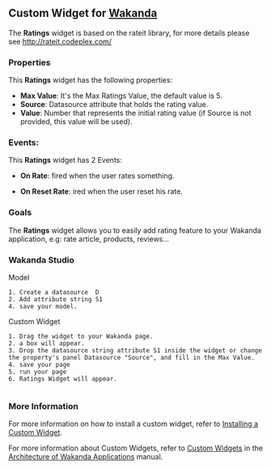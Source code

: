 ## Custom Widget for [Wakanda](http://wakanda.org)
The __Ratings__ widget is based on the rateit library, for more details please see http://rateit.codeplex.com/ 


### Properties
This __Ratings__ widget has the following properties: 

* __Max Value__: It's the Max Ratings Value, the default value is 5.
* __Source__: Datasource attribute that holds the rating value.
* __Value__: Number that represents the initial rating value (if Source is not provided, this value will be used).

### Events:

This __Ratings__ widget has 2 Events:

* __On Rate__: fired when the user rates something.

* __On Reset Rate__: ired when the user reset his rate.

### Goals
The __Ratings__ widget allows you to easily add rating feature to your Wakanda application, e.g: rate article, products, reviews...



### Wakanda Studio

Model
```
1. Create a datasource  D
2. Add attribute string S1
4. save your model. 

```

Custom Widget
```
1. Drag the widget to your Wakanda page. 
2. a box will appear.
3. Drop the datasource string attribute S1 inside the widget or change the property's panel Datasource "Source", and fill in the Max Value.
4. save your page
5. run your page 
6. Ratings Widget will appear.
 
```

### More Information
For more information on how to install a custom widget, refer to [Installing a Custom Widget](http://doc.wakanda.org/WakandaStudio0/help/Title/en/page3869.html#1027761).

For more information about Custom Widgets, refer to [Custom Widgets](http://doc.wakanda.org/Wakanda0.v5/help/Title/en/page3863.html "Custom Widgets") in the [Architecture of Wakanda Applications](http://doc.wakanda.org/Wakanda0.v5/help/Title/en/page3844.html "Architecture of Wakanda Applications") manual.
